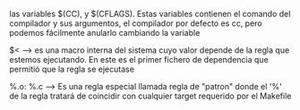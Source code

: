  las variables $(CC), y $(CFLAGS). Estas variables contienen el comando del compilador y sus argumentos, el compilador por defecto es cc, pero podemos fácilmente anularlo cambiando la variable


 $<  --> es una macro interna del sistema cuyo valor depende de la regla que estemos ejecutando. En este es el primer fichero de dependencia que permitió que la regla se ejecutase


%.o: %.c --> Es una regla especial llamada regla de "patron" donde el '%' de la regla tratará de coincidir con cualquier target requerido por el Makefile
